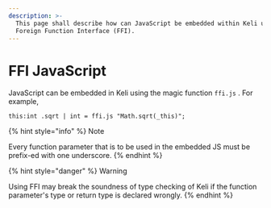 ```yaml
---
description: >-
  This page shall describe how can JavaScript be embedded within Keli using
  Foreign Function Interface (FFI).
---
```


# FFI JavaScript

JavaScript can be embedded in Keli using the magic function `ffi.js` . For example,

```text
this:int .sqrt | int = ffi.js "Math.sqrt(_this)";
```

{% hint style="info" %}
Note

Every function parameter that is to be used in the embedded JS must be prefix-ed with one underscore.
{% endhint %}

{% hint style="danger" %}
Warning

Using FFI may break the soundness of type checking of Keli if the function parameter's type or return type is declared wrongly.
{% endhint %}

